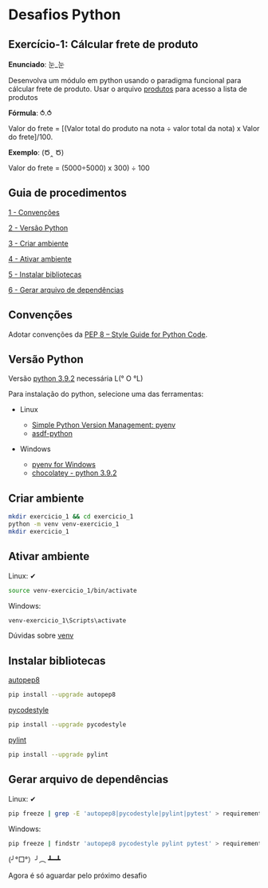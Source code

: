 # Desafios Python

## Exercício-1: Cálcular frete de produto

**Enunciado**: 눈_눈

Desenvolva um módulo em python usando o paradigma funcional para cálcular frete de produto.
Usar o arquivo [produtos](https://github.com/rodrigmars/desafios_python/tree/de7f38b2346543099e48ea2eaa06a1954e251ba5/exercicio_1) para acesso a lista de produtos

**Fórmula**: ⥀.⥀

Valor do frete = [(Valor total do produto na nota ÷ valor total da nota) x Valor do frete]/100.

**Exemplo**: (Ծ‸ Ծ)

Valor do frete = (5000÷5000) x 300) ÷ 100

## Guia de procedimentos

[1 - Convenções](#convenções)

[2 - Versão Python](#versão-python)

[3 - Criar ambiente](#criar-ambiente)

[4 - Ativar ambiente](#ativar-ambiente)

[5 - Instalar bibliotecas](#instalar-bibliotecas)

[6 - Gerar arquivo de dependências](#gerar-arquivo-de-dependências)

## Convenções

Adotar convenções da [PEP 8 – Style Guide for Python Code](https://peps.python.org/pep-0008/).

## Versão Python

Versão [python 3.9.2](https://www.python.org/downloads/release/python-392/)  necessária L(° O °L)

Para instalação do python, selecione uma das ferramentas:

- Linux
  - [Simple Python Version Management: pyenv](https://github.com/pyenv/pyenv)
  - [asdf-python](https://github.com/asdf-community/asdf-python)

- Windows
  - [pyenv for Windows](https://github.com/pyenv-win/pyenv-win)
  - [chocolatey - python 3.9.2](https://community.chocolatey.org/packages/python/3.9.2)

## Criar ambiente

```bash
mkdir exercicio_1 && cd exercicio_1
python -m venv venv-exercicio_1
mkdir exercicio_1
```

## Ativar ambiente

Linux: ✔

```bash
source venv-exercicio_1/bin/activate
```

Windows:

```bash
venv-exercicio_1\Scripts\activate
```

Dúvidas sobre [venv](https://docs.python.org/3/library/venv.html)

## Instalar bibliotecas

[autopep8](https://github.com/hhatto/autopep8)

```bash
pip install --upgrade autopep8
```

[pycodestyle](https://github.com/PyCQA/pycodestyle)

```bash
pip install --upgrade pycodestyle
```

[pylint](https://github.com/PyCQA/pylint)

```bash
pip install --upgrade pylint
```

## Gerar arquivo de dependências

Linux: ✔

```bash
pip freeze | grep -E 'autopep8|pycodestyle|pylint|pytest' > requirements.txt
```

Windows:

```bash
pip freeze | findstr 'autopep8 pycodestyle pylint pytest' > requirements.txt
```

(╯°□°）╯︵ ┻━┻

Agora é só aguardar pelo próximo desafio
